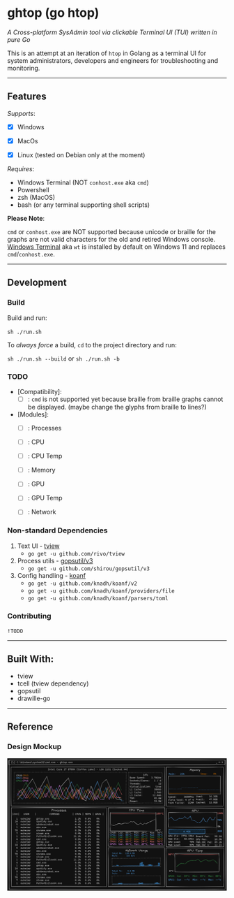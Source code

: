 # ghtop (go htop)

*A Cross-platform SysAdmin tool via clickable Terminal UI (TUI) written in pure Go*

This is an attempt at an iteration of `htop` in Golang as a terminal UI for system administrators, developers and engineers for troubleshooting and monitoring.

---
## Features

_Supports_:
- [x] Windows
- [x] MacOs
- [x] Linux (tested on Debian only at the moment)


_Requires_:
- Windows Terminal (NOT `conhost.exe` aka `cmd`)
- Powershell
- zsh (MacOS)
- bash (or any terminal supporting shell scripts)

**Please Note**: 

`cmd` or `conhost.exe` are NOT supported because unicode or braille for the graphs are not valid characters for the old and retired Windows console. [Windows Terminal](https://github.com/microsoft/terminal/releases) aka `wt` is installed by default on Windows 11 and replaces `cmd`/`conhost.exe`.


---

## Development

### Build

Build and run:

`sh ./run.sh`

To _always force_ a build, `cd` to the project directory and run:

`sh ./run.sh --build` or `sh ./run.sh -b`

### TODO
- [Compatibility]:
  - [ ] : `cmd` is not supported yet because braille from braille graphs cannot be displayed. (maybe change the glyphs from braille to lines?)

- [Modules]:
  - [ ] : Processes
  - [ ] : CPU
  - [ ] : CPU Temp
  - [ ] : Memory
  - [ ] : GPU
  - [ ] : GPU Temp
  - [ ] : Network


### Non-standard Dependencies

1. Text UI - [tview]("https://github.com/rivo/tview")
   - `go get -u github.com/rivo/tview`
2. Process utils - [gopsutil/v3](https://github.com/shirou/gopsutil)
   - `go get -u github.com/shirou/gopsutil/v3`
3. Config handling - [koanf](https://github.com/knadh/koanf)
   - `go get -u github.com/knadh/koanf/v2`
   - `go get -u github.com/knadh/koanf/providers/file`
   - `go get -u github.com/knadh/koanf/parsers/toml`


### Contributing
    !TODO



---

## Built With:

 - tview
 - tcell (tview dependency)
 - gopsutil
 - drawille-go

---

## Reference

### Design Mockup

<div>
<img src="./docs/ghtop.png" alt="design mockup"/>
</div>